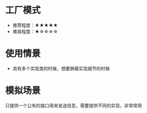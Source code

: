 # 工厂模式

* 推荐程度：★★★★★
* 难易程度：★☆☆☆☆


# 使用情景

* 具有多个实现类的时候，想要屏蔽实现细节的时候

# 模拟场景
只提供一个公有的接口用来发送信息，需要提供不同的实现，非常常用
